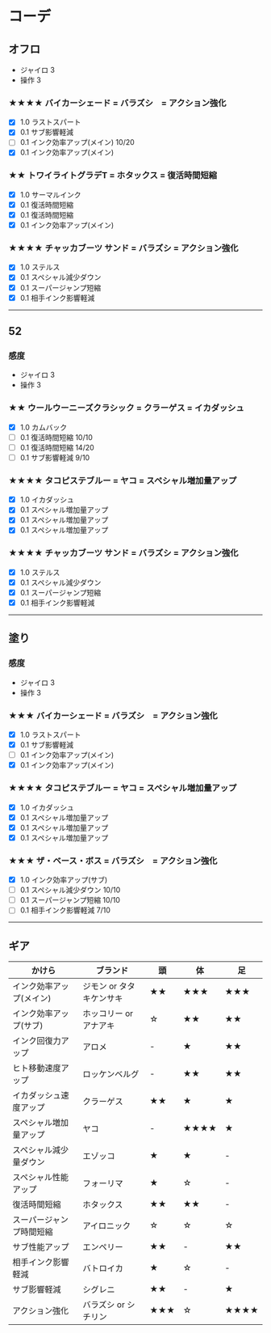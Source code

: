 # コーデ
## オフロ
* ジャイロ 3
* 操作 3
### ★★★★ バイカーシェード = バラズシ　= アクション強化	
- [x] 1.0 ラストスパート
- [x] 0.1 サブ影響軽減
- [ ] 0.1 インク効率アップ(メイン) 10/20
- [x] 0.1 インク効率アップ(メイン)
### ★★ トワイライトグラデT = ホタックス = 復活時間短縮
- [x] 1.0 サーマルインク
- [x] 0.1 復活時間短縮
- [x] 0.1 復活時間短縮
- [x] 0.1 インク効率アップ(メイン)
### ★★★★ チャッカブーツ サンド = バラズシ = アクション強化	
- [x] 1.0 ステルス
- [x] 0.1 スペシャル減少ダウン
- [x] 0.1 スーパージャンプ短縮
- [x] 0.1 相手インク影響軽減
---
## 52
### 感度
* ジャイロ 3
* 操作 3
### ★★ ウールウーニーズクラシック = クラーゲス = イカダッシュ
- [x] 1.0 カムバック
- [ ] 0.1 復活時間短縮 10/10
- [ ] 0.1 復活時間短縮 14/20
- [ ] 0.1 サブ影響軽減 9/10
### ★★★★ タコピステブルー = ヤコ = スペシャル増加量アップ
- [X] 1.0 イカダッシュ
- [x] 0.1 スペシャル増加量アップ
- [x] 0.1 スペシャル増加量アップ
- [x] 0.1 スペシャル増加量アップ
### ★★★★ チャッカブーツ サンド = バラズシ = アクション強化	
- [x] 1.0 ステルス
- [x] 0.1 スペシャル減少ダウン
- [x] 0.1 スーパージャンプ短縮
- [x] 0.1 相手インク影響軽減
---
## 塗り
### 感度
* ジャイロ 3
* 操作 3
### ★★★ バイカーシェード = バラズシ　= アクション強化	
- [x] 1.0 ラストスパート
- [x] 0.1 サブ影響軽減
- [ ] 0.1 インク効率アップ(メイン)
- [x] 0.1 インク効率アップ(メイン)
### ★★★★ タコピステブルー = ヤコ = スペシャル増加量アップ
- [X] 1.0 イカダッシュ
- [x] 0.1 スペシャル増加量アップ
- [x] 0.1 スペシャル増加量アップ
- [x] 0.1 スペシャル増加量アップ
### ★★★ ザ・ベース・ボス = バラズシ　= アクション強化	
- [x] 1.0 インク効率アップ(サブ)
- [ ] 0.1 スペシャル減少ダウン 10/10
- [ ] 0.1 スーパージャンプ短縮 10/10
- [ ] 0.1 相手インク影響軽減 7/10
---
## ギア
|かけら|ブランド|頭|体|足|
|-|-|-|-|-|
|インク効率アップ(メイン)|ジモン or タタキケンサキ|★★|★★★|★★★|
|インク効率アップ(サブ)|ホッコリー or アナアキ|☆|★★|★★|
|インク回復力アップ|アロメ|-|★|★★|
|ヒト移動速度アップ|ロッケンベルグ|-|★★|★★|
|イカダッシュ速度アップ|クラーゲス|★★|★|★|
|スペシャル増加量アップ|ヤコ|-|★★★★|★|
|スペシャル減少量ダウン|エゾッコ|★|★|-|
|スペシャル性能アップ|フォーリマ|★|☆|-|
|復活時間短縮|ホタックス|★★|★★|-|
|スーパージャンプ時間短縮|アイロニック|☆|☆|☆|
|サブ性能アップ|エンペリー|★★|-|★★|
|相手インク影響軽減|バトロイカ|★|☆|-|
|サブ影響軽減|シグレニ|★★|-|★|
|アクション強化|バラズシ or シチリン|★★★|☆|★★★★|